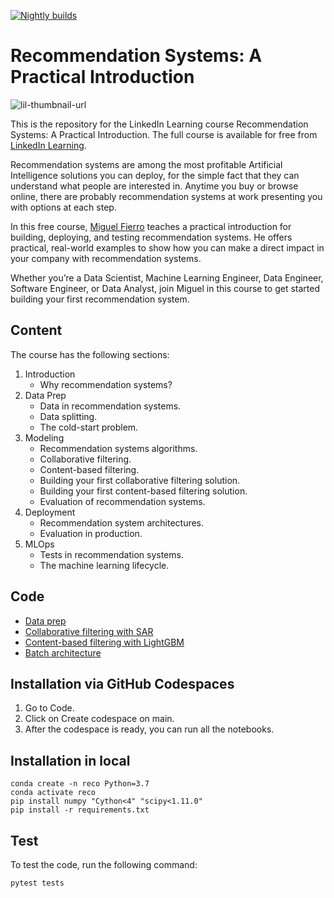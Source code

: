 [![Nightly builds](https://github.com/LinkedInLearning/recommendation-systems-a-practical-introduction-2703578/actions/workflows/nightly_builds.yml/badge.svg)](https://github.com/LinkedInLearning/recommendation-systems-a-practical-introduction-2703578/actions/workflows/nightly_builds.yml)

# Recommendation Systems: A Practical Introduction
![lil-thumbnail-url]

This is the repository for the LinkedIn Learning course Recommendation Systems: A Practical Introduction. The full course is available for free from [LinkedIn Learning][lil-course-url].

Recommendation systems are among the most profitable Artificial Intelligence solutions you can deploy, for the simple fact that they can understand what people are interested in.  Anytime you buy or browse online, there are probably recommendation systems at work presenting you with options at each step. 

In this free course, [Miguel Fierro](https://www.linkedin.com/in/miguelgfierro/) teaches a practical introduction for building, deploying, and testing recommendation systems. He offers practical, real-world examples to show how you can make a direct impact in your company with recommendation systems. 

Whether you’re a Data Scientist, Machine Learning Engineer, Data Engineer, Software Engineer, or Data Analyst, join Miguel in this course to get started building your first recommendation system.

[0]: # (Replace these placeholder URLs with actual course URLs)

[lil-course-url]: https://www.linkedin.com/learning/recommendation-systems-a-practical-introduction
[lil-thumbnail-url]: https://media.licdn.com/dms/image/D560DAQG8MPbTpDa58w/learning-public-crop_675_1200/0/1706307294561?e=2147483647&v=beta&t=KdN9SWgdqYQupXRM25E8D4WArQcadJt-JRZh16fgrpE

## Content

The course has the following sections:

1. Introduction
    * Why recommendation systems?
2. Data Prep
    * Data in recommendation systems.
    * Data splitting.
    * The cold-start problem.
3. Modeling
    * Recommendation systems algorithms.
    * Collaborative filtering.
    * Content-based filtering.
    * Building your first collaborative filtering solution.
    * Building your first content-based filtering solution.
    * Evaluation of recommendation systems.
4. Deployment
    * Recommendation system architectures.
    * Evaluation in production.
5. MLOps
    * Tests in recommendation systems.
    * The machine learning lifecycle.

## Code

* [Data prep](notebooks/01_data_prep.ipynb)
* [Collaborative filtering with SAR](notebooks/02_sar_movielens.ipynb)
* [Content-based filtering with LightGBM](notebooks/03_lightgbm_movielens.ipynb)
* [Batch architecture](notebooks/04_batch_architecture.ipynb)

## Installation via GitHub Codespaces

1. Go to Code.
2. Click on Create codespace on main.
3. After the codespace is ready, you can run all the notebooks.

## Installation in local

```
conda create -n reco Python=3.7
conda activate reco
pip install numpy "Cython<4" "scipy<1.11.0"
pip install -r requirements.txt
```

## Test

To test the code, run the following command:

```
pytest tests
```